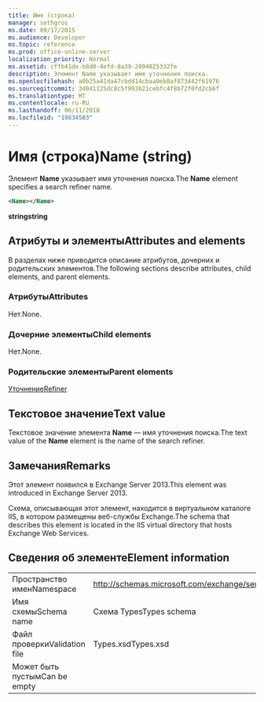 ```yaml
---
title: Имя (строка)
manager: sethgros
ms.date: 09/17/2015
ms.audience: Developer
ms.topic: reference
ms.prod: office-online-server
localization_priority: Normal
ms.assetid: cffb41de-b8d0-4efd-8a39-2804025332fe
description: Элемент Name указывает имя уточнения поиска.
ms.openlocfilehash: a0b25a41da47cbd414cbaa0eb8af873442f61976
ms.sourcegitcommit: 34041125dc8c5f993b21cebfc4f8b72f0fd2cb6f
ms.translationtype: MT
ms.contentlocale: ru-RU
ms.lasthandoff: 06/11/2018
ms.locfileid: "19834503"
---
```

# <a name="name-string"></a><span data-ttu-id="db7f7-103">Имя (строка)</span><span class="sxs-lookup"><span data-stu-id="db7f7-103">Name (string)</span></span>

<span data-ttu-id="db7f7-104">Элемент **Name** указывает имя уточнения поиска.</span><span class="sxs-lookup"><span data-stu-id="db7f7-104">The **Name** element specifies a search refiner name.</span></span> 
  
```XML
<Name></Name>
```

<span data-ttu-id="db7f7-105">**string**</span><span class="sxs-lookup"><span data-stu-id="db7f7-105">**string**</span></span>

## <a name="attributes-and-elements"></a><span data-ttu-id="db7f7-106">Атрибуты и элементы</span><span class="sxs-lookup"><span data-stu-id="db7f7-106">Attributes and elements</span></span>

<span data-ttu-id="db7f7-107">В разделах ниже приводится описание атрибутов, дочерних и родительских элементов.</span><span class="sxs-lookup"><span data-stu-id="db7f7-107">The following sections describe attributes, child elements, and parent elements.</span></span>
  
### <a name="attributes"></a><span data-ttu-id="db7f7-108">Атрибуты</span><span class="sxs-lookup"><span data-stu-id="db7f7-108">Attributes</span></span>

<span data-ttu-id="db7f7-109">Нет.</span><span class="sxs-lookup"><span data-stu-id="db7f7-109">None.</span></span>
  
### <a name="child-elements"></a><span data-ttu-id="db7f7-110">Дочерние элементы</span><span class="sxs-lookup"><span data-stu-id="db7f7-110">Child elements</span></span>

<span data-ttu-id="db7f7-111">Нет.</span><span class="sxs-lookup"><span data-stu-id="db7f7-111">None.</span></span>
  
### <a name="parent-elements"></a><span data-ttu-id="db7f7-112">Родительские элементы</span><span class="sxs-lookup"><span data-stu-id="db7f7-112">Parent elements</span></span>

[<span data-ttu-id="db7f7-113">Уточнение</span><span class="sxs-lookup"><span data-stu-id="db7f7-113">Refiner</span></span>](refiner.md)
  
## <a name="text-value"></a><span data-ttu-id="db7f7-114">Текстовое значение</span><span class="sxs-lookup"><span data-stu-id="db7f7-114">Text value</span></span>

<span data-ttu-id="db7f7-115">Текстовое значение элемента **Name** — имя уточнения поиска.</span><span class="sxs-lookup"><span data-stu-id="db7f7-115">The text value of the **Name** element is the name of the search refiner.</span></span> 
  
## <a name="remarks"></a><span data-ttu-id="db7f7-116">Замечания</span><span class="sxs-lookup"><span data-stu-id="db7f7-116">Remarks</span></span>

<span data-ttu-id="db7f7-117">Этот элемент появился в Exchange Server 2013.</span><span class="sxs-lookup"><span data-stu-id="db7f7-117">This element was introduced in Exchange Server 2013.</span></span>
  
<span data-ttu-id="db7f7-118">Схема, описывающая этот элемент, находится в виртуальном каталоге IIS, в котором размещены веб-службы Exchange.</span><span class="sxs-lookup"><span data-stu-id="db7f7-118">The schema that describes this element is located in the IIS virtual directory that hosts Exchange Web Services.</span></span>
  
## <a name="element-information"></a><span data-ttu-id="db7f7-119">Сведения об элементе</span><span class="sxs-lookup"><span data-stu-id="db7f7-119">Element information</span></span>

|||
|:-----|:-----|
|<span data-ttu-id="db7f7-120">Пространство имен</span><span class="sxs-lookup"><span data-stu-id="db7f7-120">Namespace</span></span>  <br/> |http://schemas.microsoft.com/exchange/services/2006/types  <br/> |
|<span data-ttu-id="db7f7-121">Имя схемы</span><span class="sxs-lookup"><span data-stu-id="db7f7-121">Schema name</span></span>  <br/> |<span data-ttu-id="db7f7-122">Схема Types</span><span class="sxs-lookup"><span data-stu-id="db7f7-122">Types schema</span></span>  <br/> |
|<span data-ttu-id="db7f7-123">Файл проверки</span><span class="sxs-lookup"><span data-stu-id="db7f7-123">Validation file</span></span>  <br/> |<span data-ttu-id="db7f7-124">Types.xsd</span><span class="sxs-lookup"><span data-stu-id="db7f7-124">Types.xsd</span></span>  <br/> |
|<span data-ttu-id="db7f7-125">Может быть пустым</span><span class="sxs-lookup"><span data-stu-id="db7f7-125">Can be empty</span></span>  <br/> ||
   

